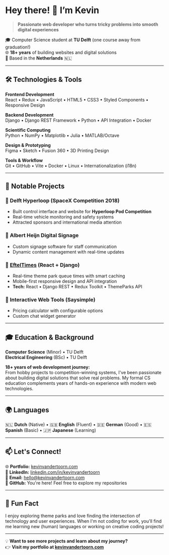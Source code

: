 # Hey there! 👋 I’m Kevin

> **Passionate web developer who turns tricky problems into smooth digital experiences**

🎓 Computer Science student at **TU Delft** (one course away from graduation!)  
🌐 **18+ years** of building websites and digital solutions  
📍 Based in the **Netherlands** 🇳🇱

---

## 🛠️ Technologies & Tools

**Frontend Development**  
React • Redux • JavaScript • HTML5 • CSS3 • Styled Components • Responsive Design

**Backend Development**  
Django • Django REST Framework • Python • API Integration • Docker

**Scientific Computing**  
Python • NumPy • Matplotlib • Julia • MATLAB/Octave

**Design & Prototyping**  
Figma • Sketch • Fusion 360 • 3D Printing Design

**Tools & Workflow**  
Git • GitHub • Vite • Docker • Linux • Internationalization (i18n)

---

## 🎯 Notable Projects

### 🚀 **Delft Hyperloop** (SpaceX Competition 2018)
- Built control interface and website for **Hyperloop Pod Competition**
- Real-time vehicle monitoring and safety systems
- Attracted sponsors and international media attention

### 🏪 **Albert Heijn Digital Signage**
- Custom signage software for staff communication
- Dynamic content management with real-time updates

### 🎢 **[EftelTimes](https://github.com/KevinvdT/EftelTimes)** (React + Django)
- Real-time theme park queue times with smart caching
- Mobile-first responsive design and API integration
- **Tech:** React • Django REST • Redux Toolkit • ThemeParks API

### 🔧 **Interactive Web Tools** (Saysimple)
- Pricing calculator with configurable options
- Custom chat widget generator

---

## 🎓 Education & Background

**Computer Science** (Minor) • TU Delft  
**Electrical Engineering** (BSc) • TU Delft

**18+ years of web development journey:**  
From hobby projects to competition-winning systems, I've been passionate about building digital solutions that solve real problems. My formal CS education complements years of hands-on experience with modern web technologies.

---

## 🌍 Languages

🇳🇱 **Dutch** (Native) • 🇬🇧 **English** (Fluent) • 🇩🇪 **German** (Good) • 🇪🇸 **Spanish** (Basic) • 🇯🇵 **Japanese** (Learning)

---

## 📫 Let's Connect!

🌐 **Portfolio:** [kevinvandertoorn.com](https://kevinvandertoorn.com)  
💼 **LinkedIn:** [linkedin.com/in/kevinvandertoorn](https://www.linkedin.com/in/kevinvandertoorn/)  
📧 **Email:** hello@kevinvandertoorn.com  
🐙 **GitHub:** You're here! Feel free to explore my repositories

---

## 🎢 Fun Fact

I enjoy exploring theme parks and love finding the intersection of technology and user experiences. When I'm not coding for work, you'll find me learning new (human) languages or working on creative coding projects!

---

💡 **Want to see more projects and learn about my journey?**  
👉 **Visit my portfolio at [kevinvandertoorn.com](https://kevinvandertoorn.com)**
